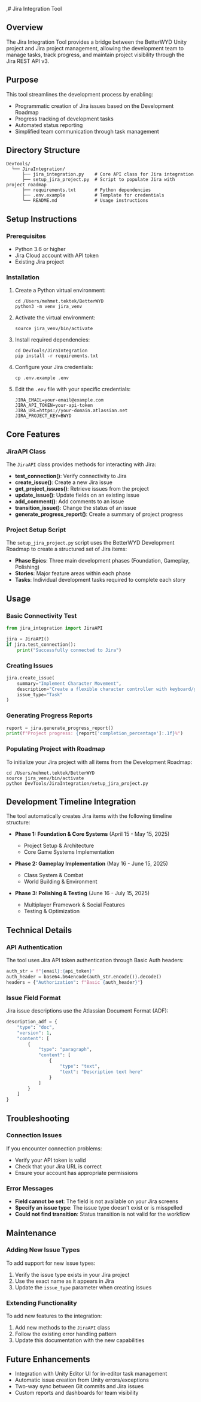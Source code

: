,# Jira Integration Tool

## Overview

The Jira Integration Tool provides a bridge between the BetterWYD Unity project and Jira project management, allowing the development team to manage tasks, track progress, and maintain project visibility through the Jira REST API v3.

## Purpose

This tool streamlines the development process by enabling:
- Programmatic creation of Jira issues based on the Development Roadmap
- Progress tracking of development tasks
- Automated status reporting
- Simplified team communication through task management

## Directory Structure

```
DevTools/
  └── JiraIntegration/
      ├── jira_integration.py    # Core API class for Jira integration
      ├── setup_jira_project.py  # Script to populate Jira with project roadmap
      ├── requirements.txt       # Python dependencies
      ├── .env.example           # Template for credentials
      └── README.md              # Usage instructions
```

## Setup Instructions

### Prerequisites

- Python 3.6 or higher
- Jira Cloud account with API token
- Existing Jira project

### Installation

1. Create a Python virtual environment:
   ```
   cd /Users/mehmet.tektek/BetterWYD
   python3 -m venv jira_venv
   ```

2. Activate the virtual environment:
   ```
   source jira_venv/bin/activate
   ```

3. Install required dependencies:
   ```
   cd DevTools/JiraIntegration
   pip install -r requirements.txt
   ```

4. Configure your Jira credentials:
   ```
   cp .env.example .env
   ```

5. Edit the `.env` file with your specific credentials:
   ```
   JIRA_EMAIL=your-email@example.com
   JIRA_API_TOKEN=your-api-token
   JIRA_URL=https://your-domain.atlassian.net
   JIRA_PROJECT_KEY=BWYD
   ```

## Core Features

### JiraAPI Class

The `JiraAPI` class provides methods for interacting with Jira:

- **test_connection()**: Verify connectivity to Jira
- **create_issue()**: Create a new Jira issue
- **get_project_issues()**: Retrieve issues from the project
- **update_issue()**: Update fields on an existing issue
- **add_comment()**: Add comments to an issue
- **transition_issue()**: Change the status of an issue
- **generate_progress_report()**: Create a summary of project progress

### Project Setup Script

The `setup_jira_project.py` script uses the BetterWYD Development Roadmap to create a structured set of Jira items:

- **Phase Epics**: Three main development phases (Foundation, Gameplay, Polishing)
- **Stories**: Major feature areas within each phase
- **Tasks**: Individual development tasks required to complete each story

## Usage

### Basic Connectivity Test

```python
from jira_integration import JiraAPI

jira = JiraAPI()
if jira.test_connection():
    print("Successfully connected to Jira")
```

### Creating Issues

```python
jira.create_issue(
    summary="Implement Character Movement", 
    description="Create a flexible character controller with keyboard/gamepad support",
    issue_type="Task"
)
```

### Generating Progress Reports

```python
report = jira.generate_progress_report()
print(f"Project progress: {report['completion_percentage']:.1f}%")
```

### Populating Project with Roadmap

To initialize your Jira project with all items from the Development Roadmap:

```
cd /Users/mehmet.tektek/BetterWYD
source jira_venv/bin/activate
python DevTools/JiraIntegration/setup_jira_project.py
```

## Development Timeline Integration

The tool automatically creates Jira items with the following timeline structure:

- **Phase 1: Foundation & Core Systems** (April 15 - May 15, 2025)
  - Project Setup & Architecture
  - Core Game Systems Implementation

- **Phase 2: Gameplay Implementation** (May 16 - June 15, 2025)
  - Class System & Combat
  - World Building & Environment

- **Phase 3: Polishing & Testing** (June 16 - July 15, 2025)
  - Multiplayer Framework & Social Features
  - Testing & Optimization

## Technical Details

### API Authentication

The tool uses Jira API token authentication through Basic Auth headers:

```python
auth_str = f"{email}:{api_token}"
auth_header = base64.b64encode(auth_str.encode()).decode()
headers = {"Authorization": f"Basic {auth_header}"}
```

### Issue Field Format

Jira issue descriptions use the Atlassian Document Format (ADF):

```python
description_adf = {
    "type": "doc",
    "version": 1,
    "content": [
        {
            "type": "paragraph",
            "content": [
                {
                    "type": "text",
                    "text": "Description text here"
                }
            ]
        }
    ]
}
```

## Troubleshooting

### Connection Issues

If you encounter connection problems:
- Verify your API token is valid
- Check that your Jira URL is correct
- Ensure your account has appropriate permissions

### Error Messages

- **Field cannot be set**: The field is not available on your Jira screens
- **Specify an issue type**: The issue type doesn't exist or is misspelled
- **Could not find transition**: Status transition is not valid for the workflow

## Maintenance

### Adding New Issue Types

To add support for new issue types:

1. Verify the issue type exists in your Jira project
2. Use the exact name as it appears in Jira
3. Update the `issue_type` parameter when creating issues

### Extending Functionality

To add new features to the integration:

1. Add new methods to the `JiraAPI` class
2. Follow the existing error handling pattern
3. Update this documentation with the new capabilities

## Future Enhancements

- Integration with Unity Editor UI for in-editor task management
- Automatic issue creation from Unity errors/exceptions
- Two-way sync between Git commits and Jira issues
- Custom reports and dashboards for team visibility